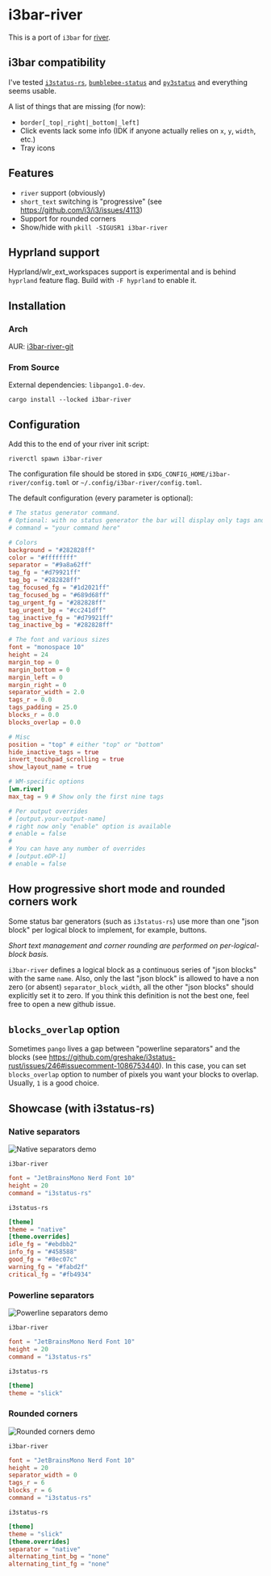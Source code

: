# i3bar-river

This is a port of `i3bar` for [river](https://github.com/riverwm/river).

## i3bar compatibility

I've tested [`i3status-rs`](https://github.com/greshake/i3status-rust), [`bumblebee-status`](https://github.com/tobi-wan-kenobi/bumblebee-status) and [`py3status`](https://github.com/ultrabug/py3status) and everything seems usable.

A list of things that are missing (for now):
- `border[_top|_right|_bottom|_left]`
- Click events lack some info (IDK if anyone actually relies on `x`, `y`, `width`, etc.)
- Tray icons

## Features

- `river` support (obviously)
- `short_text` switching is "progressive" (see https://github.com/i3/i3/issues/4113)
- Support for rounded corners
- Show/hide with `pkill -SIGUSR1 i3bar-river`

## Hyprland support

Hyprland/wlr_ext_workspaces support is experimental and is behind `hyprland` feature flag. Build with `-F hyprland` to enable it.

## Installation

### Arch

AUR: [i3bar-river-git](https://aur.archlinux.org/packages/i3bar-river-git)

### From Source

External dependencies: `libpango1.0-dev`.

```
cargo install --locked i3bar-river
```

## Configuration

Add this to the end of your river init script:

```
riverctl spawn i3bar-river
```

The configuration file should be stored in `$XDG_CONFIG_HOME/i3bar-river/config.toml` or `~/.config/i3bar-river/config.toml`.

The default configuration (every parameter is optional):

```toml
# The status generator command.
# Optional: with no status generator the bar will display only tags and layout name.
# command = "your command here"

# Colors
background = "#282828ff"
color = "#ffffffff"
separator = "#9a8a62ff"
tag_fg = "#d79921ff"
tag_bg = "#282828ff"
tag_focused_fg = "#1d2021ff"
tag_focused_bg = "#689d68ff"
tag_urgent_fg = "#282828ff"
tag_urgent_bg = "#cc241dff"
tag_inactive_fg = "#d79921ff"
tag_inactive_bg = "#282828ff"

# The font and various sizes
font = "monospace 10"
height = 24
margin_top = 0
margin_bottom = 0
margin_left = 0
margin_right = 0
separator_width = 2.0
tags_r = 0.0
tags_padding = 25.0
blocks_r = 0.0
blocks_overlap = 0.0

# Misc
position = "top" # either "top" or "bottom"
hide_inactive_tags = true
invert_touchpad_scrolling = true
show_layout_name = true

# WM-specific options
[wm.river]
max_tag = 9 # Show only the first nine tags

# Per output overrides
# [output.your-output-name]
# right now only "enable" option is available
# enable = false
#
# You can have any number of overrides
# [output.eDP-1]
# enable = false
```

## How progressive short mode and rounded corners work

Some status bar generators (such as `i3status-rs`) use more than one "json block" per logical block
to implement, for example, buttons.

_Short text management and corner rounding are performed on per-logical-block basis._

`i3bar-river` defines a logical block as a continuous series of "json blocks" with the same `name`.
Also, only the last "json block" is allowed to have a non zero (or absent) `separator_block_width`,
all the other "json blocks" should explicitly set it to zero. If you think this definition is not
the best one, feel free to open a new github issue.

## `blocks_overlap` option

Sometimes `pango` lives a gap between "powerline separators" and the blocks (see https://github.com/greshake/i3status-rust/issues/246#issuecomment-1086753440). In this case, you can set `blocks_overlap` option to number of pixels you want your blocks to overlap. Usually, `1` is a good choice.

## Showcase (with i3status-rs)

### Native separators

![Native separators demo](../assets/native_demo.png?raw=true)

`i3bar-river`

```toml
font = "JetBrainsMono Nerd Font 10"
height = 20
command = "i3status-rs"
```

`i3status-rs`

```toml
[theme]
theme = "native"
[theme.overrides]
idle_fg = "#ebdbb2"
info_fg = "#458588"
good_fg = "#8ec07c"
warning_fg = "#fabd2f"
critical_fg = "#fb4934"
```

### Powerline separators

![Powerline separators demo](../assets/powerline_demo.png?raw=true)

`i3bar-river`

```toml
font = "JetBrainsMono Nerd Font 10"
height = 20
command = "i3status-rs"
```

`i3status-rs`

```toml
[theme]
theme = "slick"
```

### Rounded corners

![Rounded corners demo](../assets/rounded_corners_demo.png?raw=true)

`i3bar-river`

```toml
font = "JetBrainsMono Nerd Font 10"
height = 20
separator_width = 0
tags_r = 6
blocks_r = 6
command = "i3status-rs"
```

`i3status-rs`

```toml
[theme]
theme = "slick"
[theme.overrides]
separator = "native"
alternating_tint_bg = "none"
alternating_tint_fg = "none"
```
